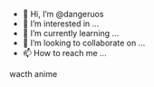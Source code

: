 - 👋 Hi, I’m @dangeruos
- 👀 I’m interested in ...
- 🌱 I’m currently learning ...
- 💞️ I’m looking to collaborate on ...
- 📫 How to reach me ...

<!---
dangeruos/dangeruos is a ✨ special ✨ repository because its `README.md` (this file) appears on your GitHub profile.
You can click the Preview link to take a look at your changes.
--->
wacth anime
